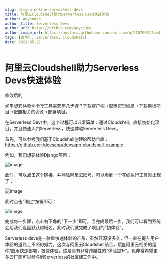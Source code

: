 ```yaml
---
slug: aliyun-online-serverless-devs
title: 阿里云Cloudshell助力Serverless Devs快速体验
author: Anycodes
author_title: Serverless Devs
author_url: https://github.com/anycodes
author_image_url: https://avatars.githubusercontent.com/u/21079031?v=4
tags: [命令行, Serverless, Cloudshell]
date: 2021-05-21
---
```



# 阿里云Cloudshell助力Serverless Devs快速体验

修改后的

如果想要体验命令行工具需要那几步骤？下载客户端->配置密钥信息->下载模板项目->配置相关的资源->部署项目。

在Serverless Devs中，这个过程可以非常简单：通过Cloudshell，直接初始化项目，并且快速入门Serverless，快速体验Serverless Devs。

首先，可以参考我们基于Cloudshell创建的帮助仓库：https://github.com/devsapp/devsapp-cloudshell-example

例如，我们想要体验Django项目：

![image](https://user-images.githubusercontent.com/21079031/119233577-5efdaa80-bb5c-11eb-8eaf-327c149e32d8.png)

此时，可以点击这个链接，并登陆阿里云账号，可以看到一个在线执行工具就出现了：

![image](https://user-images.githubusercontent.com/21079031/119233602-78065b80-bb5c-11eb-9ad0-d16ca9052369.png)

此时点击“确定”按钮即可：

![image](https://user-images.githubusercontent.com/21079031/119233615-8785a480-bb5c-11eb-8446-24bb8dbb4d58.png)

完成每一步骤，点击右下角的"下一步"即可，当完成最后一步，我们可以看到系统会给我们返回默认的域名，此时我们就完成了项目的“初体验”。


Serverless devs是一款重快速体验的产品，虽然开源没多久，但一直在提升用户体验的道路上不断的努力，这次与阿里云Cloudshell结合，赋能阿里云相关的组件/应用快速部署，极速体验，这是具有非常跨越性的“体验提升”。也非常希望更多云厂商可以参与到Serverless的社区建工作中。

